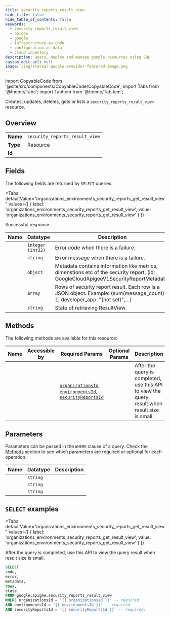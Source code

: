 ```yaml
--- 
title: security_reports_result_view
hide_title: false
hide_table_of_contents: false
keywords:
  - security_reports_result_view
  - apigee
  - google
  - infrastructure-as-code
  - configuration-as-data
  - cloud inventory
description: Query, deploy and manage google resources using SQL
custom_edit_url: null
image: /img/stackql-google-provider-featured-image.png
---
```


import CopyableCode from '@site/src/components/CopyableCode/CopyableCode';
import Tabs from '@theme/Tabs';
import TabItem from '@theme/TabItem';

Creates, updates, deletes, gets or lists a <code>security_reports_result_view</code> resource.

## Overview
<table><tbody>
<tr><td><b>Name</b></td><td><code>security_reports_result_view</code></td></tr>
<tr><td><b>Type</b></td><td>Resource</td></tr>
<tr><td><b>Id</b></td><td><CopyableCode code="google.apigee.security_reports_result_view" /></td></tr>
</tbody></table>

## Fields

The following fields are returned by `SELECT` queries:

<Tabs
    defaultValue="organizations_environments_security_reports_get_result_view"
    values={[
        { label: 'organizations_environments_security_reports_get_result_view', value: 'organizations_environments_security_reports_get_result_view' }
    ]}
>
<TabItem value="organizations_environments_security_reports_get_result_view">

Successful response

<table>
<thead>
    <tr>
    <th>Name</th>
    <th>Datatype</th>
    <th>Description</th>
    </tr>
</thead>
<tbody>
<tr>
    <td><CopyableCode code="code" /></td>
    <td><code>integer (int32)</code></td>
    <td>Error code when there is a failure.</td>
</tr>
<tr>
    <td><CopyableCode code="error" /></td>
    <td><code>string</code></td>
    <td>Error message when there is a failure.</td>
</tr>
<tr>
    <td><CopyableCode code="metadata" /></td>
    <td><code>object</code></td>
    <td>Metadata contains information like metrics, dimenstions etc of the security report. (id: GoogleCloudApigeeV1SecurityReportMetadata)</td>
</tr>
<tr>
    <td><CopyableCode code="rows" /></td>
    <td><code>array</code></td>
    <td>Rows of security report result. Each row is a JSON object. Example: &#123;sum(message_count): 1, developer_app: "(not set)",…&#125;</td>
</tr>
<tr>
    <td><CopyableCode code="state" /></td>
    <td><code>string</code></td>
    <td>State of retrieving ResultView.</td>
</tr>
</tbody>
</table>
</TabItem>
</Tabs>

## Methods

The following methods are available for this resource:

<table>
<thead>
    <tr>
    <th>Name</th>
    <th>Accessible by</th>
    <th>Required Params</th>
    <th>Optional Params</th>
    <th>Description</th>
    </tr>
</thead>
<tbody>
<tr>
    <td><a href="#organizations_environments_security_reports_get_result_view"><CopyableCode code="organizations_environments_security_reports_get_result_view" /></a></td>
    <td><CopyableCode code="select" /></td>
    <td><a href="#parameter-organizationsId"><code>organizationsId</code></a>, <a href="#parameter-environmentsId"><code>environmentsId</code></a>, <a href="#parameter-securityReportsId"><code>securityReportsId</code></a></td>
    <td></td>
    <td>After the query is completed, use this API to view the query result when result size is small.</td>
</tr>
</tbody>
</table>

## Parameters

Parameters can be passed in the `WHERE` clause of a query. Check the [Methods](#methods) section to see which parameters are required or optional for each operation.

<table>
<thead>
    <tr>
    <th>Name</th>
    <th>Datatype</th>
    <th>Description</th>
    </tr>
</thead>
<tbody>
<tr id="parameter-environmentsId">
    <td><CopyableCode code="environmentsId" /></td>
    <td><code>string</code></td>
    <td></td>
</tr>
<tr id="parameter-organizationsId">
    <td><CopyableCode code="organizationsId" /></td>
    <td><code>string</code></td>
    <td></td>
</tr>
<tr id="parameter-securityReportsId">
    <td><CopyableCode code="securityReportsId" /></td>
    <td><code>string</code></td>
    <td></td>
</tr>
</tbody>
</table>

## `SELECT` examples

<Tabs
    defaultValue="organizations_environments_security_reports_get_result_view"
    values={[
        { label: 'organizations_environments_security_reports_get_result_view', value: 'organizations_environments_security_reports_get_result_view' }
    ]}
>
<TabItem value="organizations_environments_security_reports_get_result_view">

After the query is completed, use this API to view the query result when result size is small.

```sql
SELECT
code,
error,
metadata,
rows,
state
FROM google.apigee.security_reports_result_view
WHERE organizationsId = '{{ organizationsId }}' -- required
AND environmentsId = '{{ environmentsId }}' -- required
AND securityReportsId = '{{ securityReportsId }}' -- required;
```
</TabItem>
</Tabs>
